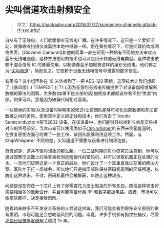 # 尖叫信道攻击射频安全

> 原文：<https://hackaday.com/2018/07/27/screaming-channels-attack-rf-security/>

自从有了无线电，人们就想偷听无线电广播。在许多情况下，这只是一个爱好活动，就像收听扫描仪或监控本地中继器一样。但在某些情况下，它是间谍机构或网络黑客。[Giovanni Camurati]和他的同事一直在研究一种略有不同的方法来攻击蓝牙无线电通信，这种方法使用的技术也可以应用于其他无线电类型。这种攻击依赖于混合信号 IC 的普遍使用，以制造像蓝牙加密狗这样的廉价无线电。他们称之为“[尖叫频道](http://s3.eurecom.fr/tools/screaming_channels/)”，简而言之，它依赖于设备无线电信号中泄露的数字信息。

有用吗？该小组声称在 10 米外找到了一把 AES-128 密钥。这项技术让我们想起了《暴风雨》( TEMPEST )( T1 ),因为无意的无线电传输提供了对设备加密或解密数据的算法的洞察。大多数(如果不是全部的话)加密技术都假设你看不到“黑盒”内部。如果可以，那是因为破解代码相对容易。

一些简单的实验(以及设备时钟频率的知识)让该团队能够可视化加密数据和非加密数据之间的差异。使用软件定义的无线电技术，他们攻击了 Nordic Semiconductor nRF52832 设备，在该设备中，他们能够轻松找到与单笔交易相对应的信号部分。当攻击者可以使用类似于[chip whisper](https://hackaday.com/2014/10/29/the-hackaday-prize-interview-with-a-chipwhisperer/)的东西来测量能量时，在恢复密钥方面已经做了一些工作，该团队能够利用这项工作。然而，与 ChipWhisperer 不同的是，尖叫通道不需要与设备进行物理连接。

奇怪的是，这并不像你想象的那么新。一位二战时期的贝尔研究员注意到，他可以通过观察示波器上的噪音来检测远程操作的密码机，并可以读取机器正在处理的文本。一旦他们证明这是一个真正的威胁，他们设计了一个笨重且难以部署的解决方案。军队忙于打一场战争，所以他们只是指示部队保持密码机周围的区域畅通，以防止这种攻击。不过，密码机最终会被屏蔽，以防止这种攻击。

问题是现在你在一个芯片上有了你需要花几便士制造的所有东西。防范这种攻击将需要相当多的重新设计，并且可能需要分离 RF 和数字数据电路。或者，市场可以像军队那样，决定接受风险。

随着越来越多不开发安全系统的人尝试这样做，我们可能会看到很多安全原则的重新发明。市场可能还会忽略低风险的问题。毕竟，许多手机都有指纹扫描仪，尽管[那些已经被黑客破解了](https://hackaday.com/2017/04/27/fundamentals-of-fingerprint-scanning/)超过 15 年。